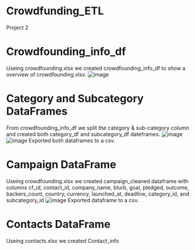 # Crowdfunding_ETL
Project 2 

# Crowdfounding_info_df
Useing crowdfounding.xlsx we created crowdfounding_info_df to show a overview of crowdfounding.xlsx.
![image](https://github.com/user-attachments/assets/a583fed2-0282-4fbd-bb51-f656f0fcdcfb)

# Category and Subcategory DataFrames
From crowdfounding_info_df we split the category & sub-category column and created both category_df and subcategory_df dateframes. 
![image](https://github.com/user-attachments/assets/d38d7bcd-be51-406e-8255-0ddd638ec762) ![image](https://github.com/user-attachments/assets/b853ef6f-b67f-491f-b984-c10de816a53a)
Exported both dataframes to a csv.

# Campaign DataFrame
Useing crowdfounding.xlsx we created campaign_cleaned dataframe with columns cf_id, contact_id, company_name, blurb, goal, pledged, outcome, backers_count, country, currency, launched_at, deadline, category_id, and subcategory_id
![image](https://github.com/user-attachments/assets/b37f1798-99cf-4308-84aa-f941a25797d9)
Exported dataframe to a csv.

#  Contacts DataFrame
Useing contacts.xlsx we created Contact_info

